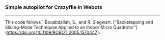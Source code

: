 ### Simple autopilot for Crazyflie in Webots
______________________________________________

This code follows ``Bouabdallah, S., and R. Siegwart. [“Backstepping and Sliding-Mode Techniques Applied to an Indoor Micro Quadrotor”] (https://doi.org/10.1109/ROBOT.2005.1570447). 
